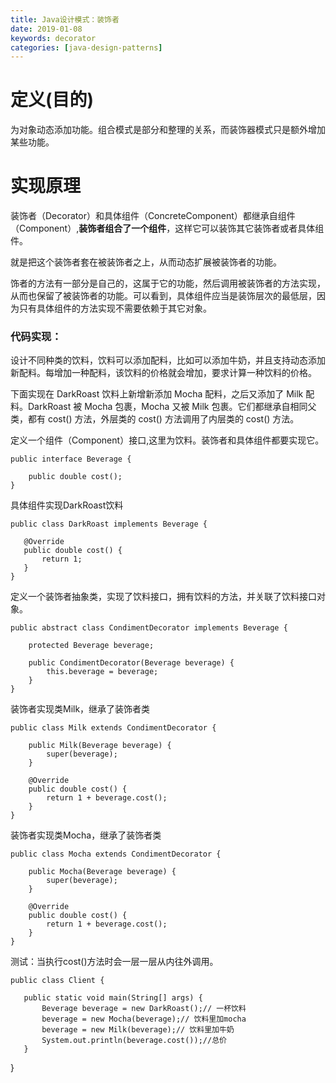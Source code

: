 ```yaml
---
title: Java设计模式：装饰者
date: 2019-01-08 
keywords: decorator
categories: [java-design-patterns]
---
```

# 定义(目的)
为对象动态添加功能。组合模式是部分和整理的关系，而装饰器模式只是额外增加某些功能。

# 实现原理

装饰者（Decorator）和具体组件（ConcreteComponent）都继承自组件（Component）,**装饰者组合了一个组件**，这样它可以装饰其它装饰者或者具体组件。

就是把这个装饰者套在被装饰者之上，从而动态扩展被装饰者的功能。

饰者的方法有一部分是自己的，这属于它的功能，然后调用被装饰者的方法实现，从而也保留了被装饰者的功能。可以看到，具体组件应当是装饰层次的最低层，因为只有具体组件的方法实现不需要依赖于其它对象。

### 代码实现：
设计不同种类的饮料，饮料可以添加配料，比如可以添加牛奶，并且支持动态添加新配料。每增加一种配料，该饮料的价格就会增加，要求计算一种饮料的价格。

下面实现在 DarkRoast 饮料上新增新添加 Mocha 配料，之后又添加了 Milk 配料。DarkRoast 被 Mocha 包裹，Mocha 又被 Milk 包裹。它们都继承自相同父类，都有 cost() 方法，外层类的 cost() 方法调用了内层类的 cost() 方法。

    
   定义一个组件（Component）接口,这里为饮料。装饰者和具体组件都要实现它。
   
    public interface Beverage {
    
        public double cost();
    }
    
   具体组件实现DarkRoast饮料
   
    public class DarkRoast implements Beverage {
   
       @Override
       public double cost() {
           return 1;
       }
    }
    
   定义一个装饰者抽象类，实现了饮料接口，拥有饮料的方法，并关联了饮料接口对象。
    
    public abstract class CondimentDecorator implements Beverage {
    
        protected Beverage beverage;
    
        public CondimentDecorator(Beverage beverage) {
            this.beverage = beverage;
        }
    }
    
   装饰者实现类Milk，继承了装饰者类
   
    public class Milk extends CondimentDecorator {
    
        public Milk(Beverage beverage) {
            super(beverage);
        }
    
        @Override
        public double cost() {
            return 1 + beverage.cost();
        }
    }
    
   装饰者实现类Mocha，继承了装饰者类
   
    public class Mocha extends CondimentDecorator {
    
        public Mocha(Beverage beverage) {
            super(beverage);
        }
    
        @Override
        public double cost() {
            return 1 + beverage.cost();
        }
    }

   测试：当执行cost()方法时会一层一层从内往外调用。
   
    public class Client {
   
       public static void main(String[] args) {
           Beverage beverage = new DarkRoast();// 一杯饮料
           beverage = new Mocha(beverage);// 饮料里加mocha
           beverage = new Milk(beverage);// 饮料里加牛奶
           System.out.println(beverage.cost());//总价
       }
   }